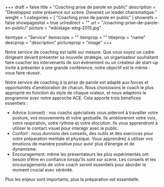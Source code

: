 +++
draft 			= false
title 			= "Coaching prise de parole en public"
description		= "Développez votre présence sur scène. Devenez un leader charismatique."
weight			= 1
categories		= [ "Coaching prise de parole en public" ]
showrefs		= false
showpageslist 	= true
urlredirect		= ""
url 				= "/coaching-prise-de-parole-en-public/"
picture		 	= "wikistage-wbg-2015.jpg"

itemtype		= "Service"
itemscope		= ""
itemprop		= ""
titleprop		= "name"
descprop		= "description"
pictureprop		= "image"
+++

Notre service de coaching est taillé sur mesure. Que vous soyez un cadre dirigeant devant présenter sa nouvelle stratégie, un organisateur souhaitant faire coacher les intervenants de son événement ou un créateur de start-up invité à présenter à une grande conférence, notre objectif est le même : vous faire réussir.

Notre service de coaching à la prise de parole est adapté aux forces et opportunités d’amélioration de chacun. Nous choisissons le coach le plus approprié en fonction du style de chaque orateur, et nous adaptons le programme avec notre approche ACE. Cela apporte trois bénéfices essentiels :

* Advice (conseil) : nos coachs spécialisés vous aideront à travailler votre posture, vos mouvements et votre gestuelle. Ils amélioreront votre voix, votre respiration, votre rythme et votre élocution. Ils vous apprendront à utiliser le contact visuel pour interagir avec le public.
* Confort : nous donnons des conseils, des outils et des exercices  pour votre préparation mentale et physique. Vous apprendrez à utiliser vos émotions de manière positive pour avoir plus d’énergie et de dynamisme.
* Encouragement: même les présentateurs les plus expérimentés ont besoin d’être en confiance lorsqu’ils sont sur scène. Les conseils et les encouragements de votre coach seront essentiels pour aborder le moment crucial avec sérénité.

Plus les enjeux sont importants, plus la préparation est essentielle.

